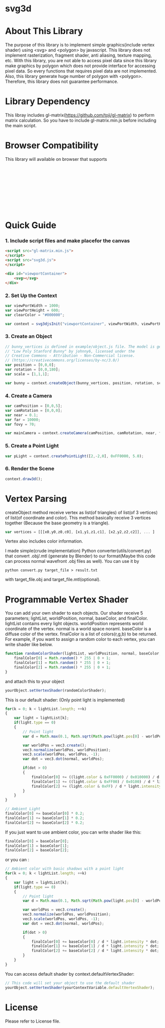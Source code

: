 # svg3d

# About This Library
The purpose of this library is to implement simple graphics(include vertex shader) using &lt;svg&gt; and &lt;polygon&gt; by javascript. This library does not implement rasterization, fragment shader, anti aliasing, texture mapping, etc. With this library, you are not able to access pixel data since this library make graphics by polygon which does not provide interface for accessing pixel data. So every functions that requires pixel data are not implemented. Also, this library generate huge number of polygon with &lt;polygon&gt;. Therefore, this library does not guarantee performance.

# Library Dependency
This libray includes gl-matrix(https://github.com/toji/gl-matrix) to perform matrix calculation. So you have to include gl-matrix.min.js before including the main script.

# Browser Compatibility
This library will available on browser that supports <svg> tag. Tested on IE11, Chrome67, Edge41

# Quick Guide

### 1. Include script files and make placefor the canvas
``` HTML
<script src="gl-matrix.min.js">
</script>
<script src="svg3d.js">
</script>

<div id="viewportContainer">
	<svg></svg>
</div>
```
### 2. Set Up the Context
``` javascript
var viewPortWidth = 1000;
var viewPortHeight = 600;
var clearColor = "#000000";

var context = svg3djsInit("viewportContainer", viewPortWidth, viewPortHeight, clearColor);
```
### 3. Create an Object
``` javascript
// bunny_vertices is defined in example/object.js file. The model is generated based on
// "Low Poly Stanford Bunny" by johnny6, licensed under the
// Creative Commons - Attribution - Non-Commercial license.
// (https://creativecommons.org/licenses/by-nc/3.0/)
var position = [0,0,0];
var rotation = [0,0,180];
var scale = [1,1,1];

var bunny = context.createObject(bunny_vertices, position, rotation, scale);
```
### 4. Create a Camera
``` javascript
var camPosition = [0,0,5];
var camRotation = [0,0,0];
var near = 0.1;
var far = 10000;
var fovy = 70;

var mainCamera = context.createCamera(camPosition, camRotation, near, far, viewPortWidth / viewPortHeight, fovy);
```
### 5. Create a Point Light
``` javascript
var pLight = context.createPointLight([2,-2,0], 0xFF0000, 5.0);
```
### 6. Render the Scene
``` javascript
context.draw3d();
```

# Vertex Parsing
createObject method receive vertex as list(of triangles) of list(of 3 vertices) of list(of coordinate and color). This method basically receive 3 vertices together (Because the base geometry is a triangle).
``` javascript
var vertices = [[[x0,y0,z0,c0], [x1,y1,z1,c1], [x2,y2,z2,c2]], ... ]
```
Vertex also includes color information.

I made simple(crude implementation) Python converter(utils/convert.py) that convert .obj/.mtl (generate by Blender) to our format(Maybe this code can process normal wavefront .obj files as well). You can use it by
```
python convert.py target_file > result.txt
```
with target_file.obj and target_file.mtl(optional).

# Programmable Vertex Shader
You can add your own shader to each objects. Our shader receive 5 parameters; lightList, worldPosition, normal, baseColor, and finalColor. lightList contains every light objects. worldPosition represents world coordinate of the vertex. normal is a world space noraml. baseColor is a diffuse color of the vertex. finalColor is a list of colors(r,g,b) to be returned.
For example, if you want to assign a random color to each vertex, you can write shader like below.
``` javascript
function randomColorShader(lightList, worldPosition, normal, baseColor, finalColor){
	finalColor[0] = Math.random() * 255 | 0 + 1;
	finalColor[1] = Math.random() * 255 | 0 + 1;
	finalColor[2] = Math.random() * 255 | 0 + 1;
}
```
and attach this to your object
``` javascript
yourObject.setVertexShader(randomColorShader);
```

This is our default shader: (Only point light is implemented)
``` javascript
for(k = 0; k < lightList.length; ++k)
{
	var light = lightList[k];
	if(light.type == 0)
	{
		// Point light
		var d = Math.max(0.1, Math.sqrt(Math.pow(light.pos[0] - worldPosition[0], 2) + Math.pow(light.pos[1] - worldPosition[1], 2) + Math.pow(light.pos[2] - worldPosition[2], 2)));

		var worldPos = vec3.create();
		vec3.normalize(worldPos, worldPosition);
		vec3.scale(worldPos, worldPos, -1);
		var dot = vec3.dot(normal, worldPos);

		if(dot > 0)
		{
			finalColor[0] += ((light.color & 0xFF0000) / 0x010000) / d * light.intensity * dot * 10;
			finalColor[1] += ((light.color & 0xFF00) / 0x0100) / d * light.intensity * dot * 10;
			finalColor[2] += (light.color & 0xFF) / d * light.intensity * dot * 10;
		}
	}
}

// Ambient Light
finalColor[0] += baseColor[0] * 0.2;
finalColor[1] += baseColor[1] * 0.2;
finalColor[2] += baseColor[2] * 0.2;
```
If you just want to use ambient color, you can write shader like this:
``` javascript
finalColor[0] = baseColor[0];
finalColor[1] = baseColor[1];
finalColor[2] = baseColor[2];
```
or you can :
``` javascript
// Ambient color with basic shadows with a point light
for(k = 0; k < lightList.length; ++k)
{
	var light = lightList[k];
	if(light.type == 0)
	{
		// Point light
		var d = Math.max(0.1, Math.sqrt(Math.pow(light.pos[0] - worldPosition[0], 2) + Math.pow(light.pos[1] - worldPosition[1], 2) + Math.pow(light.pos[2] - worldPosition[2], 2)));

		var worldPos = vec3.create();
		vec3.normalize(worldPos, worldPosition);
		vec3.scale(worldPos, worldPos, -1);
		var dot = vec3.dot(normal, worldPos);

		if(dot > 0)
		{
			finalColor[0] += baseColor[0] / d * light.intensity * dot;
			finalColor[1] += baseColor[1] / d * light.intensity * dot;
			finalColor[2] += baseColor[2] / d * light.intensity * dot;
		}
	}
}
```

You can access default shader by context.defaultVertexShader:
``` javascript
// This code will set your object to use the default shader
yourObject.setVertexShader(yourContextVariable.defaultVertexShader);
```
# License
Please refer to License file.
